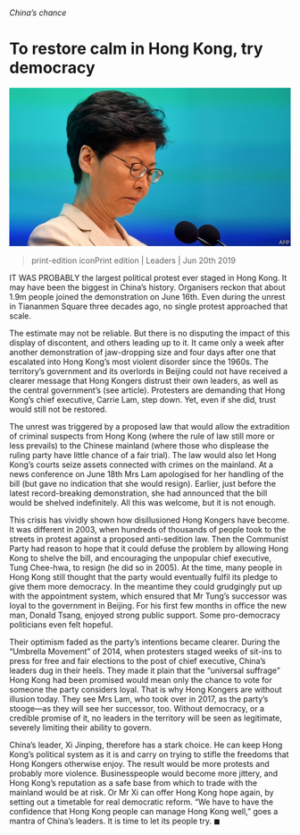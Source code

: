 ###### China’s chance

# To restore calm in Hong Kong, try democracy 

![image](images/20190622_ldp001.jpg) 

> print-edition iconPrint edition | Leaders | Jun 20th 2019 

IT WAS PROBABLY the largest political protest ever staged in Hong Kong. It may have been the biggest in China’s history. Organisers reckon that about 1.9m people joined the demonstration on June 16th. Even during the unrest in Tiananmen Square three decades ago, no single protest approached that scale. 

The estimate may not be reliable. But there is no disputing the impact of this display of discontent, and others leading up to it. It came only a week after another demonstration of jaw-dropping size and four days after one that escalated into Hong Kong’s most violent disorder since the 1960s. The territory’s government and its overlords in Beijing could not have received a clearer message that Hong Kongers distrust their own leaders, as well as the central government’s (see article). Protesters are demanding that Hong Kong’s chief executive, Carrie Lam, step down. Yet, even if she did, trust would still not be restored. 

The unrest was triggered by a proposed law that would allow the extradition of criminal suspects from Hong Kong (where the rule of law still more or less prevails) to the Chinese mainland (where those who displease the ruling party have little chance of a fair trial). The law would also let Hong Kong’s courts seize assets connected with crimes on the mainland. At a news conference on June 18th Mrs Lam apologised for her handling of the bill (but gave no indication that she would resign). Earlier, just before the latest record-breaking demonstration, she had announced that the bill would be shelved indefinitely. All this was welcome, but it is not enough. 

This crisis has vividly shown how disillusioned Hong Kongers have become. It was different in 2003, when hundreds of thousands of people took to the streets in protest against a proposed anti-sedition law. Then the Communist Party had reason to hope that it could defuse the problem by allowing Hong Kong to shelve the bill, and encouraging the unpopular chief executive, Tung Chee-hwa, to resign (he did so in 2005). At the time, many people in Hong Kong still thought that the party would eventually fulfil its pledge to give them more democracy. In the meantime they could grudgingly put up with the appointment system, which ensured that Mr Tung’s successor was loyal to the government in Beijing. For his first few months in office the new man, Donald Tsang, enjoyed strong public support. Some pro-democracy politicians even felt hopeful. 

Their optimism faded as the party’s intentions became clearer. During the “Umbrella Movement” of 2014, when protesters staged weeks of sit-ins to press for free and fair elections to the post of chief executive, China’s leaders dug in their heels. They made it plain that the “universal suffrage” Hong Kong had been promised would mean only the chance to vote for someone the party considers loyal. That is why Hong Kongers are without illusion today. They see Mrs Lam, who took over in 2017, as the party’s stooge—as they will see her successor, too. Without democracy, or a credible promise of it, no leaders in the territory will be seen as legitimate, severely limiting their ability to govern. 

China’s leader, Xi Jinping, therefore has a stark choice. He can keep Hong Kong’s political system as it is and carry on trying to stifle the freedoms that Hong Kongers otherwise enjoy. The result would be more protests and probably more violence. Businesspeople would become more jittery, and Hong Kong’s reputation as a safe base from which to trade with the mainland would be at risk. Or Mr Xi can offer Hong Kong hope again, by setting out a timetable for real democratic reform. “We have to have the confidence that Hong Kong people can manage Hong Kong well,” goes a mantra of China’s leaders. It is time to let its people try. ◼ 

